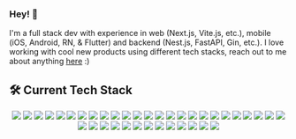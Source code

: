 ### Hey! 👋

I'm a full stack dev with experience in web (Next.js, Vite.js, etc.), mobile (iOS, Android, RN, & Flutter) and backend (Nest.js, FastAPI, Gin, etc.). I love working with cool new products using different tech stacks, reach out to me about anything [here](https://github.com/ceriksson/ceriksson/issues) :)

## 🛠 Current Tech Stack

<p align="center">
  <img src="https://img.shields.io/badge/-Go-05122A?style=flat&logo=go">
  <img src="https://img.shields.io/badge/-Python-05122A?style=flat&logo=python">
  <img src="https://img.shields.io/badge/-Cloudflare-05122A?style=flat&logo=cloudflare">
  <img src="https://img.shields.io/badge/-FastAPI-05122A?style=flat&logo=fastapi">
  <img src="https://img.shields.io/badge/-Terraform-05122A?style=flat&logo=terraform">
  <img src="https://img.shields.io/badge/-JavaScript-05122A?style=flat&logo=javascript">
  <img src="https://img.shields.io/badge/-TypeScript-05122A?style=flat&logo=typeScript">
  <img src="https://img.shields.io/badge/-Sass-05122A?style=flat&logo=sass">
  <img src="https://img.shields.io/badge/-tailwindcss-05122A?style=flat&logo=tailwindcss">
  <img src="https://img.shields.io/badge/-Nodejs-05122A?style=flat&logo=node.js">
  <img src="https://img.shields.io/badge/-Nextjs-05122A?style=flat&logo=next.js">
  <img src="https://img.shields.io/badge/-React-05122A?style=flat&logo=react">
  <img src="https://img.shields.io/badge/-Storybook-05122A?style=flat&logo=storybook">
  <img src="https://img.shields.io/badge/-Swift-05122A?style=flat&logo=swift">
  <img src="https://img.shields.io/badge/-iOS-05122A?style=flat&logo=apple">
  <img src="https://img.shields.io/badge/-Kotlin-05122A?style=flat&logo=kotlin">
  <img src="https://img.shields.io/badge/-Android-05122A?style=flat&logo=android">
  <img src="https://img.shields.io/badge/-Dart-05122A?style=flat&logo=dart">
  <img src="https://img.shields.io/badge/-Flutter-05122A?style=flat&logo=flutter&logoColor=lightblue">
  <img src="https://img.shields.io/badge/-React%20Native-05122A?style=flat&logo=react">
  <img src="https://img.shields.io/badge/-GCP-05122A?style=flat&logo=googlecloud">
  <img src="https://img.shields.io/badge/-Firebase-05122A?style=flat&logo=firebase">
  <img src="https://img.shields.io/badge/-AWS-05122A?style=flat&logo=amazonaws">
  <img src="https://img.shields.io/badge/-Docker-05122A?style=flat&logo=docker">
  <img src="https://img.shields.io/badge/-Jenkins-05122A?style=flat&logo=jenkins">
  <img src="https://img.shields.io/badge/-Github%20Actions-05122A?style=flat&logo=github">
  <img src="https://img.shields.io/badge/-CircleCI-05122A?style=flat&logo=circleci">
  <img src="https://img.shields.io/badge/-Git-05122A?style=flat&logo=git">
  <img src="https://img.shields.io/badge/-Figma-05122A?style=flat&logo=figma">
  <img src="https://img.shields.io/badge/-Nestjs-05122A?style=flat&logo=nestjs">
  <img src="https://img.shields.io/badge/-Terraform-05122A?style=flat&logo=terraform">
  <img src="https://img.shields.io/badge/-OpenAI-05122A?style=flat&logo=openai">
  <img src="https://img.shields.io/badge/-Anthropic-05122A?style=flat&logo=anthropic">
  <img src="https://img.shields.io/badge/-Vercel-05122A?style=flat&logo=vercel">
  <img src="https://img.shields.io/badge/-DigitalOcean-05122A?style=flat&logo=digitalocean">
  <img src="https://img.shields.io/badge/-Kubernetes-05122A?style=flat&logo=kubernetes">
  <img src="https://img.shields.io/badge/-Helm-05122A?style=flat&logo=helm">
  <img src="https://img.shields.io/badge/-Stripe-05122A?style=flat&logo=stripe">
</p>
